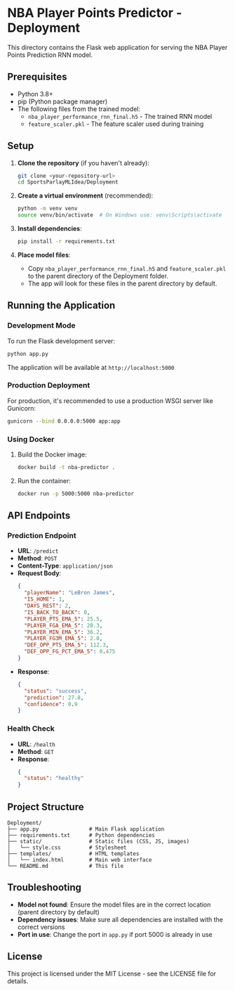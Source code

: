 # NBA Player Points Predictor - Deployment

This directory contains the Flask web application for serving the NBA Player Points Prediction RNN model.

## Prerequisites

- Python 3.8+
- pip (Python package manager)
- The following files from the trained model:
  - `nba_player_performance_rnn_final.h5` - The trained RNN model
  - `feature_scaler.pkl` - The feature scaler used during training

## Setup

1. **Clone the repository** (if you haven't already):
   ```bash
   git clone <your-repository-url>
   cd SportsParlayMLIdea/Deployment
   ```

2. **Create a virtual environment** (recommended):
   ```bash
   python -m venv venv
   source venv/bin/activate  # On Windows use: venv\Scripts\activate
   ```

3. **Install dependencies**:
   ```bash
   pip install -r requirements.txt
   ```

4. **Place model files**:
   - Copy `nba_player_performance_rnn_final.h5` and `feature_scaler.pkl` to the parent directory of the Deployment folder.
   - The app will look for these files in the parent directory by default.

## Running the Application

### Development Mode

To run the Flask development server:

```bash
python app.py
```

The application will be available at `http://localhost:5000`

### Production Deployment

For production, it's recommended to use a production WSGI server like Gunicorn:

```bash
gunicorn --bind 0.0.0.0:5000 app:app
```

### Using Docker

1. Build the Docker image:
   ```bash
   docker build -t nba-predictor .
   ```

2. Run the container:
   ```bash
   docker run -p 5000:5000 nba-predictor
   ```

## API Endpoints

### Prediction Endpoint
- **URL**: `/predict`
- **Method**: `POST`
- **Content-Type**: `application/json`
- **Request Body**:
  ```json
  {
    "playerName": "LeBron James",
    "IS_HOME": 1,
    "DAYS_REST": 2,
    "IS_BACK_TO_BACK": 0,
    "PLAYER_PTS_EMA_5": 25.5,
    "PLAYER_FGA_EMA_5": 20.3,
    "PLAYER_MIN_EMA_5": 36.2,
    "PLAYER_FG3M_EMA_5": 2.8,
    "DEF_OPP_PTS_EMA_5": 112.3,
    "DEF_OPP_FG_PCT_EMA_5": 0.475
  }
  ```
- **Response**:
  ```json
  {
    "status": "success",
    "prediction": 27.8,
    "confidence": 0.9
  }
  ```

### Health Check
- **URL**: `/health`
- **Method**: `GET`
- **Response**:
  ```json
  {
    "status": "healthy"
  }
  ```

## Project Structure

```
Deployment/
├── app.py                # Main Flask application
├── requirements.txt      # Python dependencies
├── static/               # Static files (CSS, JS, images)
│   └── style.css         # Stylesheet
├── templates/            # HTML templates
│   └── index.html        # Main web interface
└── README.md             # This file
```

## Troubleshooting

- **Model not found**: Ensure the model files are in the correct location (parent directory by default)
- **Dependency issues**: Make sure all dependencies are installed with the correct versions
- **Port in use**: Change the port in `app.py` if port 5000 is already in use

## License

This project is licensed under the MIT License - see the LICENSE file for details.
